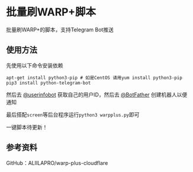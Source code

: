 # 批量刷WARP+脚本

批量刷WARP+的脚本，支持Telegram Bot推送

## 使用方法

先使用以下命令安装依赖

```
apt-get install python3-pip # 如是CentOS 请用yum install python3-pip
pip3 install python-telegram-bot
```

然后去 [@userinfobot](https://t.me/userinfobot) 获取自己的用户ID，然后去 [@BotFather](https://t.me/BotFather) 创建机器人以便通知

最后搭配`screen`等后台程序运行`python3 warpplus.py`即可

一键脚本待更新！

## 参考资料

GitHub：ALIILAPRO/warp-plus-cloudflare
